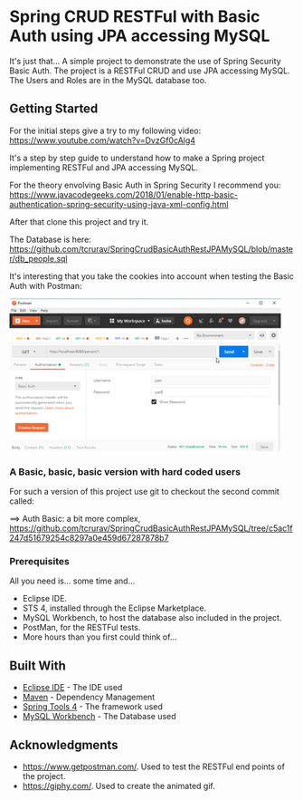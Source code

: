 # Spring CRUD RESTFul with Basic Auth using JPA accessing MySQL

It's just that... A simple project to demonstrate the use of Spring Security Basic Auth. The project is a RESTFul CRUD and use JPA accessing MySQL. The Users and Roles are in the MySQL database too.

## Getting Started

For the initial steps give a try to my following video:
https://www.youtube.com/watch?v=DvzGf0cAlg4

It's a step by step guide to understand how to make a Spring project implementing RESTFul and JPA accessing MySQL.

For the theory envolving Basic Auth in Spring Security I recommend you:
https://www.javacodegeeks.com/2018/01/enable-http-basic-authentication-spring-security-using-java-xml-config.html

After that clone this project and try it.

The Database is here:
https://github.com/tcrurav/SpringCrudBasicAuthRestJPAMySQL/blob/master/db_people.sql

It's interesting that you take the cookies into account when testing the Basic Auth with Postman:

![alt text](https://github.com/tcrurav/SpringCrudBasicAuthRestJPAMySQL/blob/master/cookies.gif)


### A Basic, basic, basic version with hard coded users

For such a version of this project use git to checkout the second commit called: 

==> Auth Basic: a bit more complex, https://github.com/tcrurav/SpringCrudBasicAuthRestJPAMySQL/tree/c5ac1f247d51679254c8297a0e459d67287878b7

### Prerequisites

All you need is... some time and...
* Eclipse IDE.
* STS 4, installed through the Eclipse Marketplace.
* MySQL Workbench, to host the database also included in the project.
* PostMan, for the RESTFul tests.
* More hours than you first could think of...

## Built With

* [Eclipse IDE](https://www.eclipse.org/ide/) - The IDE used
* [Maven](https://maven.apache.org/) - Dependency Management
* [Spring Tools 4](https://spring.io/tools) - The framework used
* [MySQL Workbench](https://www.mysql.com/products/workbench/) - The Database used

## Acknowledgments

* https://www.getpostman.com/. Used to test the RESTFul end points of the project.
* https://giphy.com/. Used to create the animated gif.
